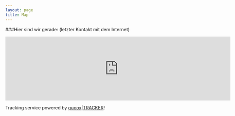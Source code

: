```yaml
---
layout: page
title: Map
---
```

###Hier sind wir gerade:
(letzter Kontakt mit dem Internet)
<div class="fluidMedia" style="width: 100%;">
<iframe width="700" height="200" frameborder="0" scrolling="no" src="http://www.quoox.net/tracker/showmap_share.php?tid=740105&zoom=15&type=satellite"></iframe>
</div>

<p>Tracking service powered by <a href="http://www.quoox.net/tracker">quoox|TRACKER</a>!</p>
